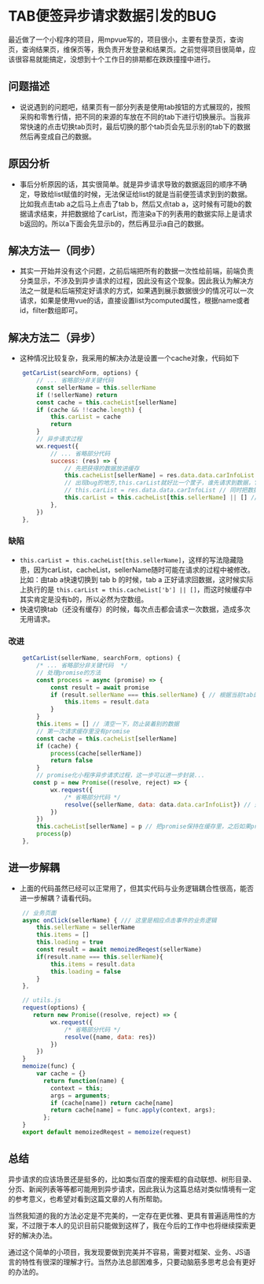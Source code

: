 # TAB便签异步请求数据引发的BUG

最近做了一个小程序的项目，用mpvue写的，项目很小，主要有登录页，查询页，查询结果页，维保页等，我负责开发登录和结果页。之前觉得项目很简单，应该很容易就能搞定，没想到十个工作日的排期都在跌跌撞撞中进行。

## 问题描述
* 说说遇到的问题吧，结果页有一部分列表是使用tab按钮的方式展现的，按照采购和零售行情，把不同的来源的车放在不同的tab下进行切换展示。当我非常快速的点击切换tab页时，最后切换的那个tab页会先显示别的tab下的数据然后再变成自己的数据。

## 原因分析
* 事后分析原因的话，其实很简单。就是异步请求导致的数据返回的顺序不确定，导致给list赋值的时候，无法保证给list的就是当前便签请求到到的数据。比如我点击tab a之后马上点击了tab b，然后又点tab a，这时候有可能b的数据请求结束，并把数据给了carList，而渲染a下的列表用的数据实际上是请求b返回的。所以a下面会先显示b的，然后再显示a自己的数据。

## 解决方法一（同步）
* 其实一开始并没有这个问题，之前后端把所有的数据一次性给前端，前端负责分类显示，不涉及到异步请求的过程，因此没有这个现象。因此我认为解决方法之一就是和后端预定好请求的方式，如果遇到展示数据很少的情况可以一次请求，如果是使用vue的话，直接设置list为computed属性，根据name或者id，filter数组即可。

## 解决方法二（异步）
* 这种情况比较复杂，我采用的解决办法是设置一个cache对象，代码如下
```javascript
    getCarList(searchForm, options) {
        // ... 省略部分非关键代码
        const sellerName = this.sellerName 
        if (!sellerName) return
        const cache = this.cacheList[sellerName]
        if (cache && !!cache.length) {
            this.carList = cache
            return
        }
        // 异步请求过程
        wx.request({
            // ... 省略部分代码
            success: (res) => {
                // 先把获得的数据放进缓存
                this.cacheList[sellerName] = res.data.data.carInfoList
                // 出现bug的地方,this.carList就好比一个筐子，谁先请求到数据，它的里面装的就是谁。
                // this.carList = res.data.data.carInfoList // 同时把数据给v-for循环中的carList，carList得值变化或会重新渲染列表
                this.carList = this.cacheList[this.sellerName] || [] // 临时处理的办法：从缓存中找，没找到就是空的
            },
        })
    },
```
### 缺陷
* `this.carList = this.cacheList[this.sellerName]`，这样的写法隐藏隐患，因为carList，cacheList，sellerName随时可能在请求的过程中被修改。比如：由tab a快速切换到 tab b 的时候，tab a 正好请求回数据，这时候实际上执行的是 `this.carList = this.cacheList['b'] || []`，而这时候缓存中其实肯定是没有b的，所以必然为空数组。
* 快速切换tab（还没有缓存）的时候，每次点击都会请求一次数据，造成多次无用请求。

### 改进
```javascript
    getCarList(sellerName, searchForm, options) {
        /* ... 省略部分非关键代码  */
        // 处理promise的方法
        const process = async (promise) => {
            const result = await promise
            if (result.sellerName === this.sellerName) { // 根据当前tab的sellerName和结果中的sellerName是否一致决定items的数据
                this.items = result.data
            }
        }
        this.items = [] // 清空一下，防止装着别的数据
        // 第一次请求缓存里没有promise
        const cache = this.cacheList[sellerName]
        if (cache) {
            process(cache[sellerName])
            return false
        }
        // promise化小程序异步请求过程，这一步可以进一步封装...
       const p = new Promise((resolve, reject) => {
            wx.request({
                /* 省略部分代码 */
                resolve({sellerName, data: data.data.carInfoList}) // 返回sellerName作为一个凭证
            })
        })
        this.cacheList[sellerName] = p // 把promise保持在缓存里，之后如果promise已经resolve就不用等待了
        process(p)
    },
```

## 进一步解耦
* 上面的代码虽然已经可以正常用了，但其实代码与业务逻辑耦合性很高，能否进一步解耦？请看代码。

```javascript
    // 业务页面
    async onClick(sellerName) { /// 这里是相应点击事件的业务逻辑
        this.sellerName = sellerName
        this.items = []
        this.loading = true
        const result = await memoizedReqest(sellerName)
        if(result.name === this.sellerName){ 
            this.items = result.data
            this.loading = false
        }
    },
```

```javascript
    // utils.js
    request(options) {
       return new Promise((resolve, reject) => {
            wx.request({
                /* 省略部分代码 */
                resolve({name, data: res}) 
            })
        })
    }
    memoize(func) {
        var cache = {}
          return function(name) {
            context = this;
            args = arguments;
            if (cache[name]) return cache[name]
            return cache[name] = func.apply(context, args);
          };
    }
    export default memoizedReqest = memoize(request)
```
## 总结

异步请求的应该场景还是挺多的，比如类似百度的搜索框的自动联想、树形目录、分页、新闻列表等等都可能用到异步请求，因此我认为这篇总结对类似情境有一定的参考意义，也希望对看到这篇文章的人有所帮助。

当然我知道的我的方法必定是不完美的，一定存在更优雅、更具有普遍适用性的方案，不过限于本人的见识目前只能做到这样了，我在今后的工作中也将继续探索更好的解决办法。
  
通过这个简单的小项目，我发现要做到完美并不容易，需要对框架、业务、JS语言的特性有很深的理解才行。当然办法总部困难多，只要动脑筋多思考总会有更好的办法的。